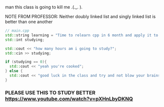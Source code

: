 man this class is going to kill me .(._. ).

NOTE FROM PROFESSOR:
Neither doubly linked list and singly linked list is better than one another

```cpp
// main.cpp
std::string learning = "Time to relearn cpp in 6 month and apply it to data structures";
std::int studying;

std::cout << "how many hours am i going to study?";
std::cin >> studying;

if (studying == 0){
  std::cout << "yeah you're cooked";
} else {
  std::cout << "good luck in the class and try and not blow your brains out";
}
```
### PLEASE USE THIS TO STUDY BETTER https://www.youtube.com/watch?v=pXHnLbyDKNQ
